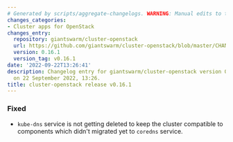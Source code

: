 ```yaml
---
# Generated by scripts/aggregate-changelogs. WARNING: Manual edits to this files will be overwritten.
changes_categories:
- Cluster apps for OpenStack
changes_entry:
  repository: giantswarm/cluster-openstack
  url: https://github.com/giantswarm/cluster-openstack/blob/master/CHANGELOG.md#0161---2022-09-22
  version: 0.16.1
  version_tag: v0.16.1
date: '2022-09-22T13:26:41'
description: Changelog entry for giantswarm/cluster-openstack version 0.16.1, published
  on 22 September 2022, 13:26.
title: cluster-openstack release v0.16.1
---
```


### Fixed
* `kube-dns` service is not getting deleted to keep the cluster compatible to components which didn't migrated yet to `coredns` service.
